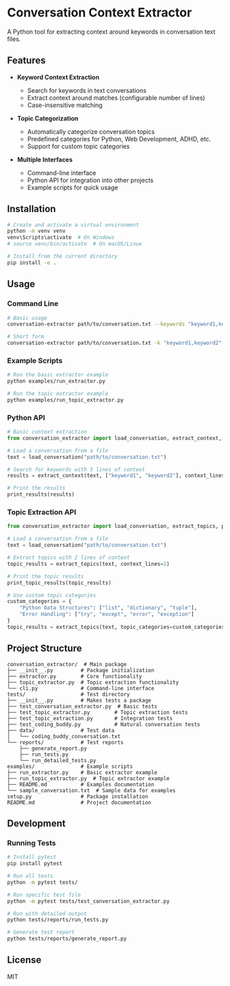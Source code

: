 # Conversation Context Extractor

A Python tool for extracting context around keywords in conversation text files.

## Features

- **Keyword Context Extraction**
  - Search for keywords in text conversations
  - Extract context around matches (configurable number of lines)
  - Case-insensitive matching

- **Topic Categorization**
  - Automatically categorize conversation topics
  - Predefined categories for Python, Web Development, ADHD, etc.
  - Support for custom topic categories

- **Multiple Interfaces**
  - Command-line interface
  - Python API for integration into other projects
  - Example scripts for quick usage

## Installation

```bash
# Create and activate a virtual environment
python -m venv venv
venv\Scripts\activate  # On Windows
# source venv/bin/activate  # On macOS/Linux

# Install from the current directory
pip install -e .
```

## Usage

### Command Line

```bash
# Basic usage
conversation-extractor path/to/conversation.txt --keywords "keyword1,keyword2" --context 3

# Short form
conversation-extractor path/to/conversation.txt -k "keyword1,keyword2" -c 3
```

### Example Scripts

```bash
# Run the basic extractor example
python examples/run_extractor.py

# Run the topic extractor example
python examples/run_topic_extractor.py
```

### Python API

```python
# Basic context extraction
from conversation_extractor import load_conversation, extract_context, print_results

# Load a conversation from a file
text = load_conversation("path/to/conversation.txt")

# Search for keywords with 3 lines of context
results = extract_context(text, ["keyword1", "keyword2"], context_lines=3)

# Print the results
print_results(results)
```

### Topic Extraction API

```python
from conversation_extractor import load_conversation, extract_topics, print_topic_results

# Load a conversation from a file
text = load_conversation("path/to/conversation.txt")

# Extract topics with 2 lines of context
topic_results = extract_topics(text, context_lines=2)

# Print the topic results
print_topic_results(topic_results)

# Use custom topic categories
custom_categories = {
    "Python Data Structures": ["list", "dictionary", "tuple"],
    "Error Handling": ["try", "except", "error", "exception"]
}
topic_results = extract_topics(text, topic_categories=custom_categories, context_lines=2)
```

## Project Structure

```
conversation_extractor/  # Main package
├── __init__.py         # Package initialization
├── extractor.py        # Core functionality
├── topic_extractor.py  # Topic extraction functionality
└── cli.py              # Command-line interface
tests/                  # Test directory
├── __init__.py         # Makes tests a package
├── test_conversation_extractor.py  # Basic tests
├── test_topic_extractor.py        # Topic extraction tests
├── test_topic_extraction.py       # Integration tests
├── test_coding_buddy.py           # Natural conversation tests
├── data/               # Test data
│   └── coding_buddy_conversation.txt
└── reports/            # Test reports
    ├── generate_report.py
    ├── run_tests.py
    └── run_detailed_tests.py
examples/               # Example scripts
├── run_extractor.py    # Basic extractor example
├── run_topic_extractor.py  # Topic extractor example
├── README.md           # Examples documentation
└── sample_conversation.txt  # Sample data for examples
setup.py                # Package installation
README.md               # Project documentation
```

## Development

### Running Tests

```bash
# Install pytest
pip install pytest

# Run all tests
python -m pytest tests/

# Run specific test file
python -m pytest tests/test_conversation_extractor.py

# Run with detailed output
python tests/reports/run_tests.py

# Generate test report
python tests/reports/generate_report.py
```

## License

MIT

